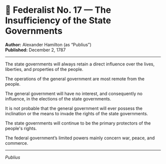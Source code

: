 # 📜 Federalist No. 17 — The Insufficiency of the State Governments

**Author:** Alexander Hamilton (as “Publius”)  
**Published:** December 2, 1787

---

The state governments will always retain a direct influence over the lives, liberties, and properties of the people.

The operations of the general government are most remote from the people.

The general government will have no interest, and consequently no influence, in the elections of the state governments.

It is not probable that the general government will ever possess the inclination or the means to invade the rights of the state governments.

The state governments will continue to be the primary protectors of the people's rights.

The federal government’s limited powers mainly concern war, peace, and commerce.

---

*Publius*
